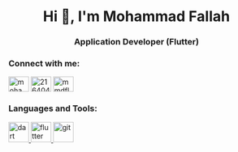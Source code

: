<h1 align="center">Hi 👋, I'm Mohammad Fallah</h1>
<h3 align="center">Application Developer (Flutter)</h3>


### Connect with me:
<p align="left">
<a href="https://www.linkedin.com/in/mohammad-fallah-1431a7273/" target="_blank"><img align="center" src="https://raw.githubusercontent.com/rahuldkjain/github-profile-readme-generator/master/src/images/icons/Social/linked-in-alt.svg" alt="mohammad-fallah-1431a7273" height="30" width="40" /></a>
<a href="https://stackoverflow.com/users/21640492/mohammad-fallah?tab=profile" target="_blank"><img align="center" src="https://raw.githubusercontent.com/rahuldkjain/github-profile-readme-generator/master/src/images/icons/Social/stack-overflow.svg" alt="21640492" height="30" width="40" /></a>
<a href="https://instagram.com/mmdflutter" target="_blank"><img align="center" src="https://raw.githubusercontent.com/rahuldkjain/github-profile-readme-generator/master/src/images/icons/Social/instagram.svg" alt="mmdflutter" height="30" width="40" /></a>
</p>

### Languages and Tools:
<p align="left"> <a href="https://dart.dev" target="_blank" rel="noreferrer"> <img src="https://www.vectorlogo.zone/logos/dartlang/dartlang-icon.svg" alt="dart" width="40" height="40"/> </a> <a href="https://flutter.dev" target="_blank" rel="noreferrer"> <img src="https://www.vectorlogo.zone/logos/flutterio/flutterio-icon.svg" alt="flutter" width="40" height="40"/> </a> <a href="https://git-scm.com/" target="_blank" rel="noreferrer"> <img src="https://www.vectorlogo.zone/logos/git-scm/git-scm-icon.svg" alt="git" width="40" height="40"/> </a> </p>
